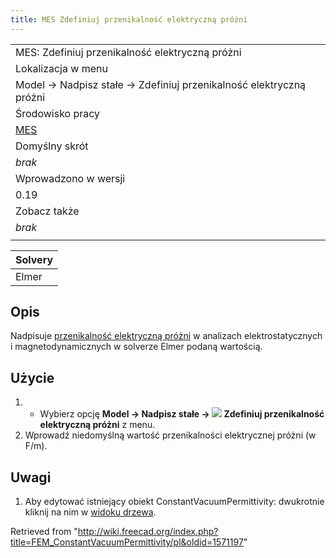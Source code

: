 ```yaml
---
title: MES Zdefiniuj przenikalność elektryczną próżni
---
```


|                                                                    |
| ------------------------------------------------------------------ |
| MES: Zdefiniuj przenikalność elektryczną próżni                    |
| Lokalizacja w menu                                                 |
| Model → Nadpisz stałe → Zdefiniuj przenikalność elektryczną próżni |
| Środowisko pracy                                                   |
| [MES](/FEM_Workbench/pl "FEM Workbench/pl")                        |
| Domyślny skrót                                                     |
| _brak_                                                             |
| Wprowadzono w wersji                                               |
| 0.19                                                               |
| Zobacz także                                                       |
| _brak_                                                             |
|                                                                    |

| Solvery |
| ------- |
| Elmer   |

## Opis

Nadpisuje [przenikalność elektryczną próżni](https://en.wikipedia.org/wiki/Vacuum_permittivity) w analizach elektrostatycznych i magnetodynamicznych w solverze Elmer podaną wartością.

## Użycie

1. - Wybierz opcję **Model → Nadpisz stałe → ![](/images/FEM_ConstantVacuumPermittivity.svg) Zdefiniuj przenikalność elektryczną próżni** z menu.
2. Wprowadź niedomyślną wartość przenikalności elektrycznej próżni (w F/m).

## Uwagi

1. Aby edytować istniejący obiekt ConstantVacuumPermittivity: dwukrotnie kliknij na nim w [widoku drzewa](/Tree_view/pl "Tree view/pl").

Retrieved from "<http://wiki.freecad.org/index.php?title=FEM_ConstantVacuumPermittivity/pl&oldid=1571197>"
